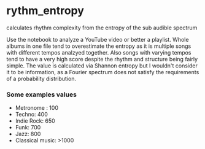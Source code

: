 # rythm_entropy
calculates rhythm complexity from the entropy of the sub audible spectrum

Use the notebook to analyze a YouTube video or better a playlist. Whole albums in one file tend to overestimate the entropy as it is multiple songs with different tempos analzyed together. Also songs with varying tempos tend to have a very high score despite the rhythm and structure being fairly simple. The value is calculated via Shannon entropy but I wouldn't consider it to be information, as a Fourier spectrum does not satisfy the requirements of a probability distribution.
### Some examples values
* Metronome : 100
* Techno: 400
* Indie Rock: 650
* Funk: 700
* Jazz: 800
* Classical music: >1000 
